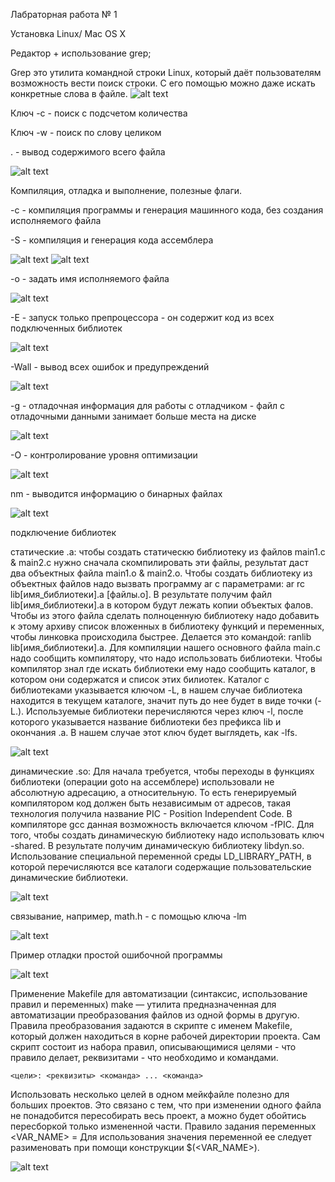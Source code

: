 Лабраторная работа № 1

Установка Linux/ Mac OS X

Редактор + использование grep; 

Grep это утилита командной строки Linux, который даёт пользователям возможность вести поиск строки. С его помощью можно даже искать конкретные слова в файле.
![alt text](file:///home/arina/Pictures/%D0%A1%D0%BD%D0%B8%D0%BC%D0%BE%D0%BA%20%D1%8D%D0%BA%D1%80%D0%B0%D0%BD%D0%B0%20%D0%BE%D1%82%202020-05-26%2021-51-39.png)

Ключ -с - поиск с подсчетом количества

Ключ -w - поиск по слову целиком

. - вывод содержимого всего файла

![alt text](file:///home/arina/Pictures/%D0%A1%D0%BD%D0%B8%D0%BC%D0%BE%D0%BA%20%D1%8D%D0%BA%D1%80%D0%B0%D0%BD%D0%B0%20%D0%BE%D1%82%202020-06-21%2010-21-58.png)

Компиляция, отладка и выполнение, полезные флаги.

-c - компиляция программы и генерация машинного кода, без создания исполняемого файла

-S - компиляция и генерация кода ассемблера

![alt text](file:///home/arina/Pictures/%D0%A1%D0%BD%D0%B8%D0%BC%D0%BE%D0%BA%20%D1%8D%D0%BA%D1%80%D0%B0%D0%BD%D0%B0%20%D0%BE%D1%82%202020-06-21%2010-36-27.png)
![alt text](file:///home/arina/Pictures/%D0%A1%D0%BD%D0%B8%D0%BC%D0%BE%D0%BA%20%D1%8D%D0%BA%D1%80%D0%B0%D0%BD%D0%B0%20%D0%BE%D1%82%202020-06-21%2010-36-40.png)

-o - задать имя исполняемого файла

![alt text](file:///home/arina/Pictures/%D0%A1%D0%BD%D0%B8%D0%BC%D0%BE%D0%BA%20%D1%8D%D0%BA%D1%80%D0%B0%D0%BD%D0%B0%20%D0%BE%D1%82%202020-06-21%2010-39-30.png)

-E - запуск только препроцессора - он содержит код из всех подключенных библиотек

![alt text](file:///home/arina/Pictures/%D0%A1%D0%BD%D0%B8%D0%BC%D0%BE%D0%BA%20%D1%8D%D0%BA%D1%80%D0%B0%D0%BD%D0%B0%20%D0%BE%D1%82%202020-06-21%2010-41-09.png)

-Wall - вывод всех ошибок и предупреждений

![alt text](file:///home/arina/Pictures/%D0%A1%D0%BD%D0%B8%D0%BC%D0%BE%D0%BA%20%D1%8D%D0%BA%D1%80%D0%B0%D0%BD%D0%B0%20%D0%BE%D1%82%202020-06-21%2010-43-32.png)

-g - отладочная информация для работы с отладчиком - файл с отладочными данными занимает больше места на диске

![alt text](file:///home/arina/Pictures/%D0%A1%D0%BD%D0%B8%D0%BC%D0%BE%D0%BA%20%D1%8D%D0%BA%D1%80%D0%B0%D0%BD%D0%B0%20%D0%BE%D1%82%202020-06-21%2010-47-16.png)

-O - контролирование уровня оптимизации

![alt text](file:///home/arina/Pictures/%D0%A1%D0%BD%D0%B8%D0%BC%D0%BE%D0%BA%20%D1%8D%D0%BA%D1%80%D0%B0%D0%BD%D0%B0%20%D0%BE%D1%82%202020-06-21%2010-49-24.png)

nm - выводится информацию о бинарных файлах

![alt text](file:///home/arina/Pictures/%D0%A1%D0%BD%D0%B8%D0%BC%D0%BE%D0%BA%20%D1%8D%D0%BA%D1%80%D0%B0%D0%BD%D0%B0%20%D0%BE%D1%82%202020-06-21%2010-52-42.png)

подключение библиотек

статические .a: чтобы создать статическю библиотеку из файлов main1.c & main2.c нужно сначала скомпилировать эти файлы, результат даст два объектных файла main1.o & main2.o. Чтобы создать библиотеку из объектных файлов надо вызвать программу ar с параметрами: ar rc lib[имя_библиотеки].a [файлы.o]. В результате получим файл lib[имя_библиотеки].a в котором будут лежать копии объектых фалов. Чтобы из этого файла сделать полноценную библиотеку надо добавить к этому архиву список вложенных в библиотеку функций и переменных, чтобы линковка происходила быстрее. Делается это командой: ranlib lib[имя_библиотеки].a. Для компиляции нашего основного файла main.c надо сообщить компилятору, что надо использовать библиотеки. Чтобы компилятор знал где искать библиотеки ему надо сообщить каталог, в котором они содержатся и список этих билиотек. Каталог с библиотеками указывается ключом -L, в нашем случае библиотека находится в текущем каталоге, значит путь до нее будет в виде точки (-L.). Используемые библиотеки перечисляются через ключ -l, после которого указывается название библиотеки без префикса lib и окончания .a. В нашем случае этот ключ будет выглядеть, как -lfs.

![alt text](file:///home/arina/Pictures/%D0%A1%D0%BD%D0%B8%D0%BC%D0%BE%D0%BA%20%D1%8D%D0%BA%D1%80%D0%B0%D0%BD%D0%B0%20%D0%BE%D1%82%202020-06-21%2011-17-44.png)

динамические .so: Для начала требуется, чтобы переходы в функциях библиотеки (операции goto на ассемблере) использовали не абсолютную адресацию, а относительную. То есть генерируемый компилятором код должен быть независимым от адресов, такая технология получила название PIC - Position Independent Code. В компиляторе gcc данная возможность включается ключом -fPIC. Для того, чтобы создать динамическую библиотеку надо использовать ключ -shared. В результате получим динамическую библиотеку libdyn.so. Использование специальной переменной среды LD_LIBRARY_PATH, в которой перечисляются все каталоги содержащие пользовательские динамические библиотеки.

![alt text](file:///home/arina/Pictures/%D0%A1%D0%BD%D0%B8%D0%BC%D0%BE%D0%BA%20%D1%8D%D0%BA%D1%80%D0%B0%D0%BD%D0%B0%20%D0%BE%D1%82%202020-06-21%2011-24-17.png)

связывание, например, math.h - с помощью ключа -lm

![alt text](file:///home/arina/Pictures/%D0%A1%D0%BD%D0%B8%D0%BC%D0%BE%D0%BA%20%D1%8D%D0%BA%D1%80%D0%B0%D0%BD%D0%B0%20%D0%BE%D1%82%202020-06-21%2011-47-07.png)

Пример отладки простой ошибочной программы

![alt text](file:///home/arina/Pictures/%D0%A1%D0%BD%D0%B8%D0%BC%D0%BE%D0%BA%20%D1%8D%D0%BA%D1%80%D0%B0%D0%BD%D0%B0%20%D0%BE%D1%82%202020-06-21%2011-50-32.png)

Применение Makefile для автоматизации (синтаксис, использование правил и переменных) make — утилита предназначенная для автоматизации преобразования файлов из одной формы в другую. Правила преобразования задаются в скрипте с именем Makefile, который должен находиться в корне рабочей директории проекта. Сам скрипт состоит из набора правил, описывающимися целями - что правило делает, реквизитами - что необходимо и командами.

`<цели>: <реквизиты> <команда> ... <команда>`

Использовать несколько целей в одном мейкфайле полезно для больших проектов. Это связано с тем, что при изменении одного файла не понадобится пересобирать весь проект, а можно будет обойтись пересборкой только измененной части.
Правило задания переменных <VAR_NAME> = Для использования значения переменной ее следует разименовать при помощи конструкции $(<VAR_NAME>).

![alt text](file:///home/arina/Pictures/%D0%A1%D0%BD%D0%B8%D0%BC%D0%BE%D0%BA%20%D1%8D%D0%BA%D1%80%D0%B0%D0%BD%D0%B0%20%D0%BE%D1%82%202020-06-21%2012-04-16.png)





